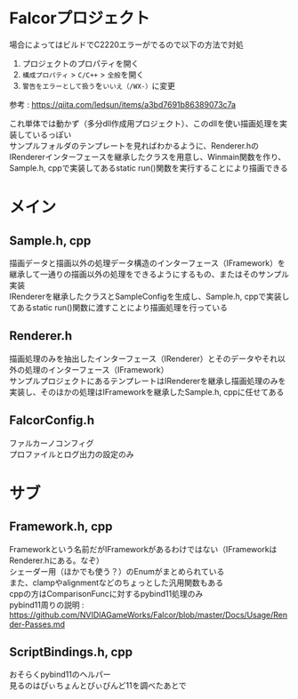 # Falcorプロジェクト
場合によってはビルドでC2220エラーがでるので以下の方法で対処
1.  プロジェクトのプロパティを開く
2.  `構成プロパティ`  >  `C/C++`  >  `全般`を開く
3.  `警告をエラーとして扱う`を`いいえ（/WX-）`に変更

参考 : https://qiita.com/ledsun/items/a3bd7691b86389073c7a

これ単体では動かず（多分dll作成用プロジェクト）、このdllを使い描画処理を実装しているっぽい  
サンプルフォルダのテンプレートを見ればわかるように、Renderer.hのIRendererインターフェースを継承したクラスを用意し、Winmain関数を作り、Sample.h, cppで実装してあるstatic run()関数を実行することにより描画できる  

# メイン

## Sample.h, cpp
描画データと描画以外の処理データ構造のインターフェース（IFramework）を継承して一通りの描画以外の処理をできるようにするもの、またはそのサンプル実装  
IRendererを継承したクラスとSampleConfigを生成し、Sample.h, cppで実装してあるstatic run()関数に渡すことにより描画処理を行っている  


## Renderer.h
描画処理のみを抽出したインターフェース（IRenderer）とそのデータやそれ以外の処理のインターフェース（IFramework）  
サンプルプロジェクトにあるテンプレートはIRendererを継承し描画処理のみを実装し、そのほかの処理はIFrameworkを継承したSample.h, cppに任せてある  

## FalcorConfig.h
ファルカーノコンフィグ  
プロファイルとログ出力の設定のみ  

# サブ

## Framework.h, cpp
Frameworkという名前だがIFrameworkがあるわけではない（IFrameworkはRenderer.hにある。なぞ）  
シェーダー用（ほかでも使う？）のEnumがまとめられている  
また、clampやalignmentなどのちょっとした汎用関数もある  
cppの方はComparisonFuncに対するpybind11処理のみ  
pybind11周りの説明 : https://github.com/NVIDIAGameWorks/Falcor/blob/master/Docs/Usage/Render-Passes.md


## ScriptBindings.h, cpp
おそらくpybind11のヘルパー  
見るのはぴぃちょんとぴぃびんど11を調べたあとで  
<!--stackedit_data:
eyJoaXN0b3J5IjpbLTE4MTgzMjAzNzYsMTIzMzY5Njk2NSwtMT
UyNDg5MTEzNywxMTEyMTE0MjQ0LDQyNDMzNjIxNCwtNDIwODQw
OTMxLDI3OTk5NDE2NSwtMTA3NTQzNDMwMywtMTIzNzgxMjM2OC
wyMjcwNzc3MzgsLTE1MTM3MzM3ODYsLTE2MTY0MDM5NzIsLTE1
MTkzMDU5MzcsLTEwMDI2NDM4NCw4OTEwMTIwNDhdfQ==
-->